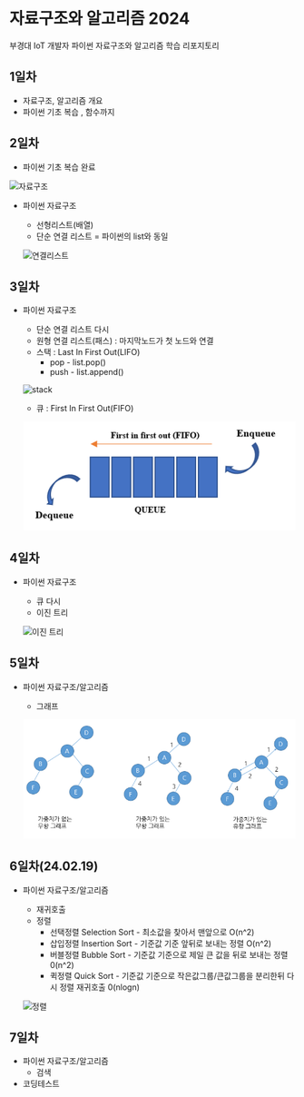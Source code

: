 # 자료구조와 알고리즘 2024
부경대 IoT 개발자 파이썬 자료구조와 알고리즘 학습 리포지토리

## 1일차
- 자료구조, 알고리즘 개요 
- 파이썬 기초 복습 , 함수까지

## 2일차
- 파이썬 기초 복습 완료

![자료구조](https://t1.daumcdn.net/cfile/tistory/23202B4C53FDC5600C)

- 파이썬 자료구조
    - 선형리스트(배열)
    - 단순 연결 리스트 = 파이썬의 list와 동일 

    ![연결리스트](https://upload.wikimedia.org/wikipedia/commons/9/9c/Single_linked_list.png)

## 3일차
- 파이썬 자료구조
    - 단순 연결 리스트 다시
    - 원형 연결 리스트(패스) : 마지막노드가 첫 노드와 연결
    - 스택 : Last In First Out(LIFO)
        - pop - list.pop()
        - push - list.append()

    ![stack](https://cs.lmu.edu/~ray/images/stack.gif)

    - 큐 : First In First Out(FIFO)

    ![queue](https://raw.githubusercontent.com/kimdongju1/ds-and-algorithm-2024/main/images/queue.png)
  

## 4일차
- 파이썬 자료구조
    - 큐 다시 
    - 이진 트리
   
    ![이진 트리](https://kahee.github.io//assets/post_img/tree3.png)

## 5일차
- 파이썬 자료구조/알고리즘
    - 그래프

    ![그래프개념](https://raw.githubusercontent.com/kimdongju1/ds-and-algorithm-2024/main/images/graph02.png)

## 6일차(24.02.19) 
- 파이썬 자료구조/알고리즘 
    - 재귀호출
    - 정렬
        - 선택정렬 Selection Sort - 최소값을 찾아서 맨앞으로 O(n^2)
        - 삽입정렬 Insertion Sort - 기준값 기준 앞뒤로 보내는 정렬 O(n^2)
        - 버블정렬 Bubble Sort - 기준값 기준으로 제일 큰 값을 뒤로 보내는 정렬 0(n^2)
        - 퀵정렬 Quick Sort - 기준값 기준으로 작은값그룹/큰값그룹을 분리한뒤 다시 정렬 재귀호출 0(nlogn)

    ![정렬](https://raw.githubusercontent.com/kimdongju1/ds-and-algorithm-2024/main/images/sorting.png)
    

## 7일차 
- 파이썬 자료구조/알고리즘 
    - 검색
- 코딩테스트
